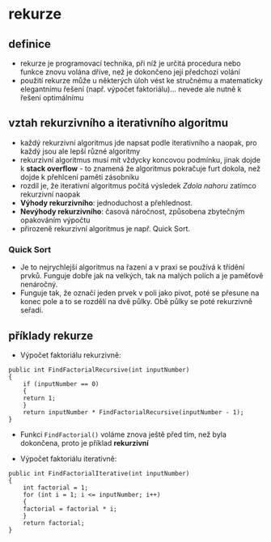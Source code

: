 # rekurze
## definice
* rekurze je programovací technika, při níž je určitá procedura nebo funkce znovu volána dříve, než je dokončeno její předchozí volání
* použití rekurze může u některých úloh vést ke stručnému a matematicky elegantnímu řešení (např. výpočet faktoriálu)... nevede ale nutně k řešení optimálnímu
## vztah rekurzivního a iterativního algoritmu
* každý rekurzivní algoritmus jde napsat podle iterativního a naopak, pro každý jsou ale lepší různé algoritmy
* rekurzivní algoritmus musí mít vždycky koncovou podmínku, jinak dojde k __stack overflow__ - to znamená že algoritmus pokračuje furt dokola, než dojde k přehlcení paměti zásobníku
* rozdíl je, že iterativní algoritmus počítá výsledek _Zdola nahoru_ zatímco rekurzivní naopak
* __Výhody rekurzivního__: jednoduchost a přehlednost.
* __Nevýhody rekurzivního__: časová náročnost, způsobena zbytečným opakováním výpočtu
* přirozeně rekurzivní algoritmus je např. Quick Sort.
### Quick Sort
* Je to nejrychlejší algoritmus na řazení a v praxi se používá k třídění prvků. Funguje dobře jak na velkých, tak na malých polích a je paměťově nenáročný.
* Funguje tak, že označí jeden prvek v poli jako pivot, poté se přesune na konec pole a to se rozdělí na dvě půlky. Obě půlky se poté rekurzivně seřadí.
## příklady rekurze
* Výpočet faktoriálu rekurzivně:
```
public int FindFactorialRecursive(int inputNumber)
{
    if (inputNumber == 0)
    {
	return 1;
    }
    return inputNumber * FindFactorialRecursive(inputNumber - 1);
}
```
* Funkci ``FindFactorial()`` voláme znova ještě před tím, než byla dokončena, proto je příklad __rekurzivní__

* Výpočet faktoriálu iterativně:
```
public int FindFactorialIterative(int inputNumber)
{
    int factorial = 1;
    for (int i = 1; i <= inputNumber; i++)
    {
	factorial = factorial * i;
    }
    return factorial;
}
```
